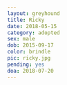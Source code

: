 ```yaml
---
layout: greyhound
title: Ricky
date: 2018-05-15
category: adopted
sex: male
dob: 2015-09-17
color: brindle
pic: ricky.jpg
pending: yes
doa: 2018-07-20
---
```


